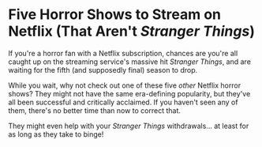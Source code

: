 # Five Horror Shows to Stream on Netflix (That Aren't *Stranger Things*)

If you're a horror fan with a Netflix subscription, chances are you're all caught up on the streaming service's massive hit *Stranger Things*, and are waiting for the fifth (and supposedly final) season to drop.

While you wait, why not check out one of these five *other* Netflix horror shows? They might not have the same era-defining popularity, but they've all been successful and critically acclaimed. If you haven't seen any of them, there's no better time than now to correct that. 

They might even help with your *Stranger Things* withdrawals... at least for as long as they take to binge!



